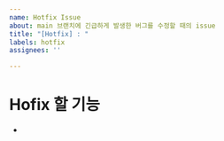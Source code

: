 ```yaml
---
name: Hotfix Issue
about: main 브랜치에 긴급하게 발생한 버그를 수정할 때의 issue
title: "[Hotfix] : "
labels: hotfix
assignees: ''

---
```


# Hofix 할 기능
-
